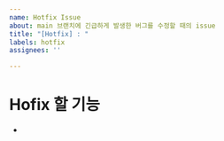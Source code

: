 ```yaml
---
name: Hotfix Issue
about: main 브랜치에 긴급하게 발생한 버그를 수정할 때의 issue
title: "[Hotfix] : "
labels: hotfix
assignees: ''

---
```


# Hofix 할 기능
-
